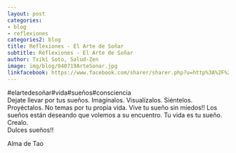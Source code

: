 ```yaml
---
layout: post
categories:
- blog
- reflexiones
categories2: blog
title: Reflexiones - El Arte de Soñar
subtitle: Reflexiones - El Arte de Soñar
author: Txiki Soto, Salud-Zen
image: img/blog/040719ArteSonar.jpg
linkfacebook: https://www.facebook.com/sharer/sharer.php?u=http%3A%2F%2Fwww.salud-zen.com%2Fblog%2Freflexiones%2F2019%2F07%2F04%2Freflexiones-arte-sonar.html&amp;src=sdkpreparse
---
```

#elartedesoñar#vida#sueños#consciencia  
Dejate llevar por tus sueños. Imagínalos. Visualízalos. Siéntelos. Proyéctalos. No temas por tu propia vida. Vive tu sueño sin miedos!! Los sueños están deseando que volemos a su encuentro. Tu vida es tu sueño. Crealo.  
Dulces sueños!!    

Alma de Tao
